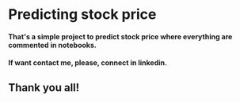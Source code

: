 # Predicting stock price

#### That's a simple project to predict stock price where everything are commented in notebooks.

#### If want contact me, please, connect in linkedin.

## Thank you all!
